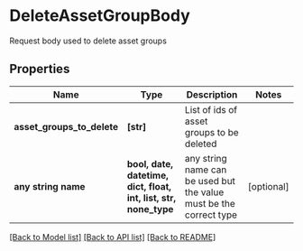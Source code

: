 # DeleteAssetGroupBody

Request body used to delete asset groups

## Properties
Name | Type | Description | Notes
------------ | ------------- | ------------- | -------------
**asset_groups_to_delete** | **[str]** | List of ids of asset groups to be deleted | 
**any string name** | **bool, date, datetime, dict, float, int, list, str, none_type** | any string name can be used but the value must be the correct type | [optional]

[[Back to Model list]](../README.md#documentation-for-models) [[Back to API list]](../README.md#documentation-for-api-endpoints) [[Back to README]](../README.md)


